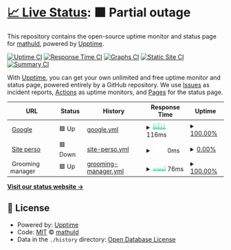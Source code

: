 # [📈 Live Status](https://mathuld.github.io/upptime): <!--live status--> **🟧 Partial outage**

This repository contains the open-source uptime monitor and status page for [mathuld](https://mathuld.github.io/upptime), powered by [Upptime](https://github.com/upptime/upptime).

[![Uptime CI](https://github.com/mathuld/upptime/workflows/Uptime%20CI/badge.svg)](https://github.com/mathuld/upptime/actions?query=workflow%3A%22Uptime+CI%22)
[![Response Time CI](https://github.com/mathuld/upptime/workflows/Response%20Time%20CI/badge.svg)](https://github.com/mathuld/upptime/actions?query=workflow%3A%22Response+Time+CI%22)
[![Graphs CI](https://github.com/mathuld/upptime/workflows/Graphs%20CI/badge.svg)](https://github.com/mathuld/upptime/actions?query=workflow%3A%22Graphs+CI%22)
[![Static Site CI](https://github.com/mathuld/upptime/workflows/Static%20Site%20CI/badge.svg)](https://github.com/mathuld/upptime/actions?query=workflow%3A%22Static+Site+CI%22)
[![Summary CI](https://github.com/mathuld/upptime/workflows/Summary%20CI/badge.svg)](https://github.com/mathuld/upptime/actions?query=workflow%3A%22Summary+CI%22)

With [Upptime](https://upptime.js.org), you can get your own unlimited and free uptime monitor and status page, powered entirely by a GitHub repository. We use [Issues](https://github.com/mathuld/upptime/issues) as incident reports, [Actions](https://github.com/mathuld/upptime/actions) as uptime monitors, and [Pages](https://mathuld.github.io/upptime) for the status page.

<!--start: status pages-->
<!-- This summary is generated by Upptime (https://github.com/upptime/upptime) -->
<!-- Do not edit this manually, your changes will be overwritten -->
<!-- prettier-ignore -->
| URL | Status | History | Response Time | Uptime |
| --- | ------ | ------- | ------------- | ------ |
| <img alt="" src="https://icons.duckduckgo.com/ip3/www.google.com.ico" height="13"> [Google](https://www.google.com) | 🟩 Up | [google.yml](https://github.com/mathuld/upptime/commits/HEAD/history/google.yml) | <details><summary><img alt="Response time graph" src="./graphs/google/response-time-week.png" height="20"> 116ms</summary><br><a href="https://mathuld.github.io/upptime/history/google"><img alt="Response time 104" src="https://img.shields.io/endpoint?url=https%3A%2F%2Fraw.githubusercontent.com%2Fmathuld%2Fupptime%2FHEAD%2Fapi%2Fgoogle%2Fresponse-time.json"></a><br><a href="https://mathuld.github.io/upptime/history/google"><img alt="24-hour response time 118" src="https://img.shields.io/endpoint?url=https%3A%2F%2Fraw.githubusercontent.com%2Fmathuld%2Fupptime%2FHEAD%2Fapi%2Fgoogle%2Fresponse-time-day.json"></a><br><a href="https://mathuld.github.io/upptime/history/google"><img alt="7-day response time 116" src="https://img.shields.io/endpoint?url=https%3A%2F%2Fraw.githubusercontent.com%2Fmathuld%2Fupptime%2FHEAD%2Fapi%2Fgoogle%2Fresponse-time-week.json"></a><br><a href="https://mathuld.github.io/upptime/history/google"><img alt="30-day response time 106" src="https://img.shields.io/endpoint?url=https%3A%2F%2Fraw.githubusercontent.com%2Fmathuld%2Fupptime%2FHEAD%2Fapi%2Fgoogle%2Fresponse-time-month.json"></a><br><a href="https://mathuld.github.io/upptime/history/google"><img alt="1-year response time 104" src="https://img.shields.io/endpoint?url=https%3A%2F%2Fraw.githubusercontent.com%2Fmathuld%2Fupptime%2FHEAD%2Fapi%2Fgoogle%2Fresponse-time-year.json"></a></details> | <details><summary><a href="https://mathuld.github.io/upptime/history/google">100.00%</a></summary><a href="https://mathuld.github.io/upptime/history/google"><img alt="All-time uptime 100.00%" src="https://img.shields.io/endpoint?url=https%3A%2F%2Fraw.githubusercontent.com%2Fmathuld%2Fupptime%2FHEAD%2Fapi%2Fgoogle%2Fuptime.json"></a><br><a href="https://mathuld.github.io/upptime/history/google"><img alt="24-hour uptime 100.00%" src="https://img.shields.io/endpoint?url=https%3A%2F%2Fraw.githubusercontent.com%2Fmathuld%2Fupptime%2FHEAD%2Fapi%2Fgoogle%2Fuptime-day.json"></a><br><a href="https://mathuld.github.io/upptime/history/google"><img alt="7-day uptime 100.00%" src="https://img.shields.io/endpoint?url=https%3A%2F%2Fraw.githubusercontent.com%2Fmathuld%2Fupptime%2FHEAD%2Fapi%2Fgoogle%2Fuptime-week.json"></a><br><a href="https://mathuld.github.io/upptime/history/google"><img alt="30-day uptime 100.00%" src="https://img.shields.io/endpoint?url=https%3A%2F%2Fraw.githubusercontent.com%2Fmathuld%2Fupptime%2FHEAD%2Fapi%2Fgoogle%2Fuptime-month.json"></a><br><a href="https://mathuld.github.io/upptime/history/google"><img alt="1-year uptime 99.98%" src="https://img.shields.io/endpoint?url=https%3A%2F%2Fraw.githubusercontent.com%2Fmathuld%2Fupptime%2FHEAD%2Fapi%2Fgoogle%2Fuptime-year.json"></a></details>
| <img alt="" src="https://icons.duckduckgo.com/ip3/mvincent.xyz.ico" height="13"> [Site perso](https://mvincent.xyz) | 🟥 Down | [site-perso.yml](https://github.com/mathuld/upptime/commits/HEAD/history/site-perso.yml) | <details><summary><img alt="Response time graph" src="./graphs/site-perso/response-time-week.png" height="20"> 0ms</summary><br><a href="https://mathuld.github.io/upptime/history/site-perso"><img alt="Response time 1882" src="https://img.shields.io/endpoint?url=https%3A%2F%2Fraw.githubusercontent.com%2Fmathuld%2Fupptime%2FHEAD%2Fapi%2Fsite-perso%2Fresponse-time.json"></a><br><a href="https://mathuld.github.io/upptime/history/site-perso"><img alt="24-hour response time 0" src="https://img.shields.io/endpoint?url=https%3A%2F%2Fraw.githubusercontent.com%2Fmathuld%2Fupptime%2FHEAD%2Fapi%2Fsite-perso%2Fresponse-time-day.json"></a><br><a href="https://mathuld.github.io/upptime/history/site-perso"><img alt="7-day response time 0" src="https://img.shields.io/endpoint?url=https%3A%2F%2Fraw.githubusercontent.com%2Fmathuld%2Fupptime%2FHEAD%2Fapi%2Fsite-perso%2Fresponse-time-week.json"></a><br><a href="https://mathuld.github.io/upptime/history/site-perso"><img alt="30-day response time 0" src="https://img.shields.io/endpoint?url=https%3A%2F%2Fraw.githubusercontent.com%2Fmathuld%2Fupptime%2FHEAD%2Fapi%2Fsite-perso%2Fresponse-time-month.json"></a><br><a href="https://mathuld.github.io/upptime/history/site-perso"><img alt="1-year response time 1882" src="https://img.shields.io/endpoint?url=https%3A%2F%2Fraw.githubusercontent.com%2Fmathuld%2Fupptime%2FHEAD%2Fapi%2Fsite-perso%2Fresponse-time-year.json"></a></details> | <details><summary><a href="https://mathuld.github.io/upptime/history/site-perso">0.00%</a></summary><a href="https://mathuld.github.io/upptime/history/site-perso"><img alt="All-time uptime 3.37%" src="https://img.shields.io/endpoint?url=https%3A%2F%2Fraw.githubusercontent.com%2Fmathuld%2Fupptime%2FHEAD%2Fapi%2Fsite-perso%2Fuptime.json"></a><br><a href="https://mathuld.github.io/upptime/history/site-perso"><img alt="24-hour uptime 0.00%" src="https://img.shields.io/endpoint?url=https%3A%2F%2Fraw.githubusercontent.com%2Fmathuld%2Fupptime%2FHEAD%2Fapi%2Fsite-perso%2Fuptime-day.json"></a><br><a href="https://mathuld.github.io/upptime/history/site-perso"><img alt="7-day uptime 0.00%" src="https://img.shields.io/endpoint?url=https%3A%2F%2Fraw.githubusercontent.com%2Fmathuld%2Fupptime%2FHEAD%2Fapi%2Fsite-perso%2Fuptime-week.json"></a><br><a href="https://mathuld.github.io/upptime/history/site-perso"><img alt="30-day uptime 0.00%" src="https://img.shields.io/endpoint?url=https%3A%2F%2Fraw.githubusercontent.com%2Fmathuld%2Fupptime%2FHEAD%2Fapi%2Fsite-perso%2Fuptime-month.json"></a><br><a href="https://mathuld.github.io/upptime/history/site-perso"><img alt="1-year uptime 0.45%" src="https://img.shields.io/endpoint?url=https%3A%2F%2Fraw.githubusercontent.com%2Fmathuld%2Fupptime%2FHEAD%2Fapi%2Fsite-perso%2Fuptime-year.json"></a></details>
| <img alt="" src="https://icons.duckduckgo.com/ip3/null.ico" height="13"> Grooming manager | 🟩 Up | [grooming-manager.yml](https://github.com/mathuld/upptime/commits/HEAD/history/grooming-manager.yml) | <details><summary><img alt="Response time graph" src="./graphs/grooming-manager/response-time-week.png" height="20"> 76ms</summary><br><a href="https://mathuld.github.io/upptime/history/grooming-manager"><img alt="Response time 105" src="https://img.shields.io/endpoint?url=https%3A%2F%2Fraw.githubusercontent.com%2Fmathuld%2Fupptime%2FHEAD%2Fapi%2Fgrooming-manager%2Fresponse-time.json"></a><br><a href="https://mathuld.github.io/upptime/history/grooming-manager"><img alt="24-hour response time 90" src="https://img.shields.io/endpoint?url=https%3A%2F%2Fraw.githubusercontent.com%2Fmathuld%2Fupptime%2FHEAD%2Fapi%2Fgrooming-manager%2Fresponse-time-day.json"></a><br><a href="https://mathuld.github.io/upptime/history/grooming-manager"><img alt="7-day response time 76" src="https://img.shields.io/endpoint?url=https%3A%2F%2Fraw.githubusercontent.com%2Fmathuld%2Fupptime%2FHEAD%2Fapi%2Fgrooming-manager%2Fresponse-time-week.json"></a><br><a href="https://mathuld.github.io/upptime/history/grooming-manager"><img alt="30-day response time 77" src="https://img.shields.io/endpoint?url=https%3A%2F%2Fraw.githubusercontent.com%2Fmathuld%2Fupptime%2FHEAD%2Fapi%2Fgrooming-manager%2Fresponse-time-month.json"></a><br><a href="https://mathuld.github.io/upptime/history/grooming-manager"><img alt="1-year response time 105" src="https://img.shields.io/endpoint?url=https%3A%2F%2Fraw.githubusercontent.com%2Fmathuld%2Fupptime%2FHEAD%2Fapi%2Fgrooming-manager%2Fresponse-time-year.json"></a></details> | <details><summary><a href="https://mathuld.github.io/upptime/history/grooming-manager">100.00%</a></summary><a href="https://mathuld.github.io/upptime/history/grooming-manager"><img alt="All-time uptime 99.95%" src="https://img.shields.io/endpoint?url=https%3A%2F%2Fraw.githubusercontent.com%2Fmathuld%2Fupptime%2FHEAD%2Fapi%2Fgrooming-manager%2Fuptime.json"></a><br><a href="https://mathuld.github.io/upptime/history/grooming-manager"><img alt="24-hour uptime 100.00%" src="https://img.shields.io/endpoint?url=https%3A%2F%2Fraw.githubusercontent.com%2Fmathuld%2Fupptime%2FHEAD%2Fapi%2Fgrooming-manager%2Fuptime-day.json"></a><br><a href="https://mathuld.github.io/upptime/history/grooming-manager"><img alt="7-day uptime 100.00%" src="https://img.shields.io/endpoint?url=https%3A%2F%2Fraw.githubusercontent.com%2Fmathuld%2Fupptime%2FHEAD%2Fapi%2Fgrooming-manager%2Fuptime-week.json"></a><br><a href="https://mathuld.github.io/upptime/history/grooming-manager"><img alt="30-day uptime 100.00%" src="https://img.shields.io/endpoint?url=https%3A%2F%2Fraw.githubusercontent.com%2Fmathuld%2Fupptime%2FHEAD%2Fapi%2Fgrooming-manager%2Fuptime-month.json"></a><br><a href="https://mathuld.github.io/upptime/history/grooming-manager"><img alt="1-year uptime 99.91%" src="https://img.shields.io/endpoint?url=https%3A%2F%2Fraw.githubusercontent.com%2Fmathuld%2Fupptime%2FHEAD%2Fapi%2Fgrooming-manager%2Fuptime-year.json"></a></details>

<!--end: status pages-->

[**Visit our status website →**](https://mathuld.github.io/upptime)

## 📄 License

- Powered by: [Upptime](https://github.com/upptime/upptime)
- Code: [MIT](./LICENSE) © [mathuld](https://mathuld.github.io/upptime)
- Data in the `./history` directory: [Open Database License](https://opendatacommons.org/licenses/odbl/1-0/)

